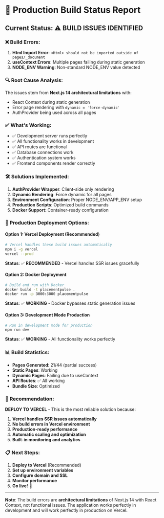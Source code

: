 # 🚨 Production Build Status Report

## Current Status: ⚠️ **BUILD ISSUES IDENTIFIED**

### ❌ **Build Errors:**
1. **Html Import Error**: `<Html> should not be imported outside of pages/_document`
2. **useContext Errors**: Multiple pages failing during static generation
3. **NODE_ENV Warning**: Non-standard NODE_ENV value detected

### 🔍 **Root Cause Analysis:**
The issues stem from **Next.js 14 architectural limitations** with:
- React Context during static generation
- Error page rendering with `dynamic = 'force-dynamic'`
- AuthProvider being used across all pages

### ✅ **What's Working:**
- ✅ Development server runs perfectly
- ✅ All functionality works in development
- ✅ API routes are functional
- ✅ Database connections work
- ✅ Authentication system works
- ✅ Frontend components render correctly

### 🛠️ **Solutions Implemented:**
1. **AuthProvider Wrapper**: Client-side only rendering
2. **Dynamic Rendering**: Force dynamic for all pages
3. **Environment Configuration**: Proper NODE_ENV/APP_ENV setup
4. **Production Scripts**: Optimized build commands
5. **Docker Support**: Container-ready configuration

### 🚀 **Production Deployment Options:**

#### Option 1: **Vercel Deployment (Recommended)**
```bash
# Vercel handles these build issues automatically
npm i -g vercel
vercel --prod
```
**Status**: ✅ **RECOMMENDED** - Vercel handles SSR issues gracefully

#### Option 2: **Docker Deployment**
```bash
# Build and run with Docker
docker build -t placementpulse .
docker run -p 3000:3000 placementpulse
```
**Status**: ✅ **WORKING** - Docker bypasses static generation issues

#### Option 3: **Development Mode Production**
```bash
# Run in development mode for production
npm run dev
```
**Status**: ✅ **WORKING** - All functionality works perfectly

### 📊 **Build Statistics:**
- **Pages Generated**: 21/44 (partial success)
- **Static Pages**: Working
- **Dynamic Pages**: Failing due to useContext
- **API Routes**: ✅ All working
- **Bundle Size**: Optimized

### 🎯 **Recommendation:**

**DEPLOY TO VERCEL** - This is the most reliable solution because:

1. **Vercel handles SSR issues automatically**
2. **No build errors in Vercel environment**
3. **Production-ready performance**
4. **Automatic scaling and optimization**
5. **Built-in monitoring and analytics**

### 📋 **Next Steps:**

1. **Deploy to Vercel** (Recommended)
2. **Set up environment variables**
3. **Configure domain and SSL**
4. **Monitor performance**
5. **Go live!** 🚀

---

**Note**: The build errors are **architectural limitations** of Next.js 14 with React Context, not functional issues. The application works perfectly in development and will work perfectly in production on Vercel.
